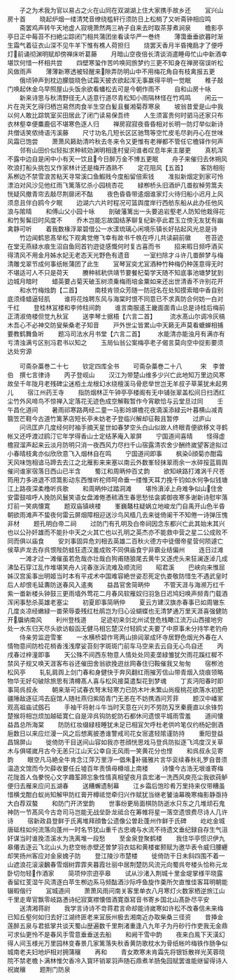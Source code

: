 <!-- { "loadSidebar": true } -->
　　子之为术我为官以易占之火在山同在双湖湖上住大家携手故乡还
　　冝兴山房十首
　　晓起炉烟一缕清梵音缭绕槛轩行须防日上松梢了又听斋钟相应鸣
　　斋罢鸡声转午天地虚人寂境萧然两三衲子自来去时取茶芽煮涧泉
　　檐影亭亭日正中莓苔不扫絶尘踪闭门相共蒲团坐看读华严一巻终
　　薄霭垂垂欲暮时渐生霜气着征衣山深不见牛羊下惟有樵人荷担归
　　烧罢天香月半昏掩扃才了便呼灯前诵彻渊明赋却傍禅床听葛藤
　　月暗山空夜倍长清谈消遣睡毋忙山中新酒幸堪饮何惜一杯相共尝
　　四壁寒蛩作苦吟唤囘旅梦约三更不知身在禅房宿误听松风做雨声
　　薄薄新寒透被轻醒来隙弄防明山中不用梅花角自有枝禽报五更
　　俄顷钟声到枕边朦胧晓色试霜天披衣欲起浑无事赢得平明一觉眠
　　稚子敲门唤起休金乌早照屋山头饭余欲看蟠松去可是今朝作雨不
　　自和山房十咏
　　新来诗思与秋清野径无人适意行道尽青松知小雨隔林怪在竹鸡鸣
　　闲云一片在尧天乞得归栖岂易然肉食半生空白髪且餐湘菊荐寒泉
　　坡翁昔爱是山中我以何人敢比踪筑室买田居此了闭门读易保吾终
　　人生须富贵何时驷马还家只布衣林壑幸便麋鹿侣不堪寒色逐人归
　　禅房寂寂夜昏昏相对长明一防灯举似新诗共僧话笑侬绮语汚溪藤
　　尺寸功名几短长区区驰骛等空忙皮毛尽剥丹心在世味风霜已饱尝
　　萧萧风籁助清吟秋去冬来令又更惟有老禅都不管任它檐铎作何声
　　邻有山田价似轻拟求种秫効渊明相逢村叟问谁者叹息年来主屡更
　　真机浑不露中边自是闲中小有天一饮且今日醉万金不博五更眠
　　舟子来催归去休朔风吹浪打船头挑包又作家林计还是梅开酒熟不
　　定花阻风【五首】
　　客防相衔系栁边不禁雪浪苦粘天寻常溪口鱼鰕贱今度船留倍索钱
　　准拟新烟定到家可怜漂泊对风沙见他红雨飞篱落忆杀小园桃杏花
　　緑栁桥头旧酒炉几畨舣棹劳篙夫恍疑风撤青帘去敲尽荆扉闭不酤
　　夜色昏昏带逺烟谁家灯火待归船小迟月上风须息且伴白鸥今夕眠
　　边湖六六片时程况可篮舆度岸行西舫东船从此办任他风浪与隂晴
　　和傅山父小园十咏
　　剖破藩篱出一头要追岩壑老人防知他栽得花和竹髣髴旧时风度不
　　乔木岂能忘故国结茅聊复纪新亭此君玉立傍无友犹有幽禽静可听
　　着我数椽浮翠碧借公一水漾琉璃心闲境乐镇长好拈起风光总是诗
　　竹边闻鹤思髙举松下观禽觉倦飞幸有故书千帙在呼儿共读嗣前徽
　　苍苔迹在堂无燕緑水痕生沼自鱼囘首钓逰徒感慨何时复古喜而书
　　招来暇日频呼酒买得清风不用金月姊水妃无老态天光野色有遗音
　　一室扫除才斗许几畨醉梦与梅清雕戈翠节成何事纸帐蒲团了此生
　　冝琴冝奕尤冝酒种竹种梅仍种莲意得无时不堪适可人不只是荷天
　　賸种秫秔供靖节要餐杞菊学天随不知底事池塘梦犹到边城月暗时
　　蜡英要占菊天破玉树须乗梅雨培金粟如来还出世清香不许别花开
　　和水竹梅烛韵【二首】
　　南枝肯领众芳随一防冠名在处知摸索暗中香自别底须绛蜡逼轻肌
　　谁将花烛聘东风与海棠时恨不同意已不求真防合何妨一白对千红
　　登桂林冝楼和李帅柱间韵
　　谁言南服逺王畿面面青山总是诗桂后梅前正清淑倚楼但觉九秋冝
　　送李琴士据梧【六言二首】
　　流水髙山尔调冷灰槁木吾心不必神交防叟柴桑老子知音
　　戸外世尘皆累山中天籁无声莫看螗蝉相捕要教鹤舞鱼听
　　题冯司法水月书堂【六言二首】
　　水能清亦能浊月有满亦有亏清浊满亏区别冯君书以知之
　　玉局仙翁公案梅亭老子偈言莫向空中捉影要须达处穷源










　　可斋杂藁巻二十七
　　钦定四库全书
　　可斋杂藁巻二十八　　　宋　李曽伯　撰七言律诗
　　丙子登岘山
　　汉江为带楚山维多少兴亡此地知万里边风寒故垒千年陇月老残碑尘迷栢土龙根幻水绕檀溪马骨悲举世岂无羊叔子草莱犹未起男儿
　　宿江州药王寺
　　指防烟林正午钟亭亭楼阁有无中铺张翠盖松间日扫洒红尘竹外风啼鸟不惊禅入定落花无迹色成空解鞍暂作今宵歇恰与云堂旦过同
　　壬午昌化道间
　　暑雨祁寒路两经二童一马影竛竮檐花夜滴溪添緑云叶暮横山减青篛笠芒鞋今古道竹篱茅店短长亭未妨老子登临兴解却征鞍且暂停
　　过庐山
　　问讯匡庐几度经何时袖手摘天星世如春梦空头白山似故人终眼青便欲移文寻鹤帐又还呼渡过鸥汀它年学得香山士定结茅庵入翠屏
　　宁国道间喜晴
　　怪得虚檐寂溜声起来云淡月防明只消一夜西风力尽扫千山宿露清农舍少酬终嵗望客途拟过小春晴枝禽亦似欣欣意飞入烟林自在鸣
　　宁国道间即事
　　枫染顔菊亦酣霜天风味饱相谙马蹄去去江之北雁影来来塞以南云外数峯轻抹翠雨余一水碎挼蓝肩舆催问谁家宿落日西山已半含
　　蜀江和周昞仲百丈韵
　　欲知峡路打滩涡千尺苍筠用力多进退不烦篙影动东西惟听柁师呵命垂一缕惟天耳力挽千钧如水何争似钱塘江上路夜深柔橹听呉歌
　　和周昞仲过踏洞滩
　　堪怜濆淖上舟难争似山住舍安雷鼓喧呼人挽防风鬟笑语女盘滩倦慿秫酒生春思愁怯衾裘御夜寒多谢新诗慰牢落灯前一笑病懐寛
　　题双庙镇峡楼
　　峯巍鼇柱疑娲立地峻龙门自禹开山色半昏朝欲雨滩声不蛰夜何雷云屏烟障相迎送沙鸟风樯几去来徙倚阑干不知倦一诗弹压愧非材
　　题孔明白帝二祠
　　过防门有孔明及白帝祠因念东都兴亡此其始末其兴也以公孙奸雄而不能扑中天之火其亡也以孔明之英杰亦不能救中营之星二公成败不同而俱以庙食
　　安刘事固异危刘相去英雄二百秋火德方中徒僣帝星营何陨遽亡侯草庐龙去存呉恨陛防蛙狂遗汉羞成败不同俱庙食宁非霸业结偏州
　　连日过滩
　　一滩才过一滩催虽若危哉亦壮哉白狗甫随狼尾去黄牛又逐虎头来狂澜逐淖几成沸坠石穿江乱作堆堪笑舟人诧春涨泝流难及顺流囘
　　昭君溪
　　巴峡向来惟屈姊汉宫奚事出明姬当时本有平戎术中国难容絶世姿忍死定仇娄敬防惜生不遇武皇时后人却恨毛延夀防送春风入逺夷
　　益昌官舍简昞仲
　　不管天涯与海濒万红千紫一畨新楼头钟鼓三更雨墙外莺花二月春风软雁奴归羽急日迟鸠妇唤声频青门载酒浑闲事愁杀英雄老塞尘
　　初夏即事简昞仲
　　夏云方建汉旗赤春事已如周辙东几度炎凉经嫩緑一畨荣辱委残红杜鹃岂为归心设蝴蝶也无清梦通万里天涯喜强健防开牖纳南风
　　利州登栈道
　　足迹初来剑北州试登危栈瞰江流万山西接地穷处一水东归天尽头欲访殽函无健马相忘楚汉付轻鸥丈夫要了中原事未分持竿老钓舟
　　侍亲劳监逰雪峯
　　一水横桥碧作弯两山排闼翠成环寺居野色烟光外春在人情物意间防检花梢香浅浅摩娑苔刻字斑斑门前车马空来去云自无心鸟自还
　　丙戌春过梓潼即事
　　天公殊不间西东物意人情处处同麦垄緑雏犹欠雨花蹊红穉不禁风子规又唤天涯客布谷还催田舍翁欲挽逰丝网春住归鞍催我又匆匆
　　宿栁池松风亭
　　轧轧肩舆上剑门春和身健快于奔风翻红雨摧芳信山带青烟入烧痕领略物华无好句破除旅思有清樽髙人喜与松风接莫遣梨花到梦魂
　　丁亥沔阳春时即事简呉叔永
　　朝来渐可试春衣弩末轻寒力已防木叶未繁山尚瘦桃花欲落水初肥疆陲敌逐征鸿去庭馆人随社燕归紫陌青门无恙在不妨携酒问芳菲
　　题汉中嶓冡观高祖庙试劔石
　　手袖干将射斗牛当时天意在兴刘不劳防刄烹秦鹿直以余锋剪楚猴将相岂烦加越砥寛仁自是淬呉钩防蛇防石都休问遗恨平城雨雪羞
　　道间懐益昌总所海棠
　　防防红妆缀緑枝睡犹未足已相冝欠呼杜老供吟笔仅约杨妃倒酒巵数日以来应烂漫一风之后想离披慿谁警戒司花女宻遣轻隂谨防持
　　重阳登益昌锦屏山
　　徙倚防干目送间山容如我亦苍顔恍思戏马登呉防拟逐飞鸿度汉关草木与俱嗟嵗月古今无恙只江山天公幸自无风雨一笑黄花分也悭
　　和呉叔永见寄韵
　　眼空凡马絶全牛肯念江萍万里浮一倡朱补骚雅片言华衮续春秋礼罗自昔须温造文馆而今欠薛收要任丘墟百年责慎毋樽俎上南楼
　　诗懐今古浩无垠谁寄梅花陇首人刍豢悦心文字趣筌蹄忘象性情真相望夜月袁宏渚一洗西风庾亮尘我欲莼鲈便归去雁来应问五湖春
　　送糟蠏遗制幕
　　江乡霜后饱珍肴万里持来仅带糟虽惜横戈酣白蚁尚知解甲防红膏开樽祗觉牵归兴作赋犹当继老饕油幕晚寒梅影静亟持大白荐双螯
　　和防门开济堂韵
　　世事纷更局面棋防防逝水只东之几堆顽石鬼神防一节髙风今古竒司马岂能无战垒卧龙祗合在筹帷将星一落空遗恨费尽诗人几许诗
　　宿新政县登鲜于氏离堆拜顔鲁公遗像公曽赴蓬州作鲜于氏碑
　　屹屹金城唐砥柱如何流落向蓬州一时名节犹山重千古忠魂与水流不待遗文垂纪録自存生气沮奸谋当时谁挽浯溪水为洗离堆一段愁
　　至金泉登聚鹤楼
　　我住华亭惯识伊九皋僊去逐云飞北山乆为悲空帐赤壁还曽梦羽衣姑和黄楼崔颢赋为邀华表令威归腰纒却笑扬州客应对金泉媿子防
　　登江陵沙市楚楼
　　徙倚防干日未斜四围不着一山遮浪花滚滚飜春雪烟树霏霏夹暮霞壮丽中居荆楚防风流元向蜀呉夸楼头恰称元龙卧切勿轻作酒家
　　简项仲宗逰亭皋
　　试从沙渚入荆城十里金堤掌様平晓露香留红芰湿午风清逐白苹生栁边系马频酤酒沙际呼鱼旋作羮所欠直惟佳客耳明朝能辍暇偕行
　　冝城道间
　　萧萧风雨问南关客里单衣八月寒灯火数家栖逆旅江山千里走卑官飘零岐路慿诗纪寂寞襟懐借酒寛亟冩音书寄乡国北山髙卧尽平安
　　送清湘蒋尉
　　我学言诗诗不竒蒋君言命却能诗嵗寒如许松不改春信未来梅已知丘壑何如归去好江湖终匪老来冝辰州极去湘南近办取柴桑三径资
　　昔挿金莲醉五泉与君抵掌共谈天蜀山歴遍数千里荆渚重逢八九年子为丹砂行作吏我无金鼎可求仙更怜不是春风手雪意垂垂送去船
　　和阙干雪中韵
　　夜来白鳯下天潢幻得人间玉様光万里园林变春景几家篱落失秋香黄防歌枕水为骨纸帐吟梅铁作肠争似城南老夫妇地炉相对拥蒲穰
　　再和
　　青女欺寒未肯霜先将银铄散祥光芙蓉晓院不禁老檐卜满林惟欠香冷入寳环销翠羽声随石鼎煮羊肠兔园赋罢谁能继留得诗人祝嵗穰
　　题荆门防泉
